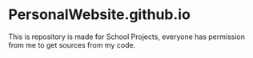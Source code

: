 # PersonalWebsite.github.io
This is repository is made for School Projects, everyone has permission from me to get sources from my code.
